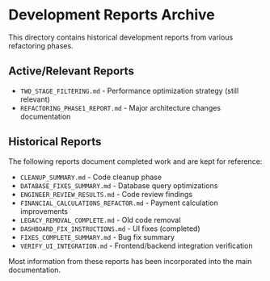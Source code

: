 # Development Reports Archive

This directory contains historical development reports from various refactoring phases.

## Active/Relevant Reports

- `TWO_STAGE_FILTERING.md` - Performance optimization strategy (still relevant)
- `REFACTORING_PHASE1_REPORT.md` - Major architecture changes documentation

## Historical Reports

The following reports document completed work and are kept for reference:

- `CLEANUP_SUMMARY.md` - Code cleanup phase
- `DATABASE_FIXES_SUMMARY.md` - Database query optimizations
- `ENGINEER_REVIEW_RESULTS.md` - Code review findings
- `FINANCIAL_CALCULATIONS_REFACTOR.md` - Payment calculation improvements
- `LEGACY_REMOVAL_COMPLETE.md` - Old code removal
- `DASHBOARD_FIX_INSTRUCTIONS.md` - UI fixes (completed)
- `FIXES_COMPLETE_SUMMARY.md` - Bug fix summary
- `VERIFY_UI_INTEGRATION.md` - Frontend/backend integration verification

Most information from these reports has been incorporated into the main documentation.